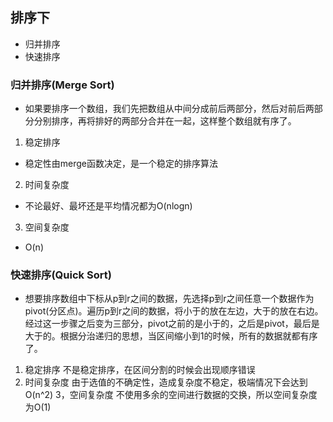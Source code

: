## 排序下
- 归并排序
- 快速排序

### 归并排序(Merge Sort)
- 如果要排序一个数组，我们先把数组从中间分成前后两部分，然后对前后两部分分别排序，再将排好的两部分合并在一起，这样整个数组就有序了。

1. 稳定排序
- 稳定性由merge函数决定，是一个稳定的排序算法
2. 时间复杂度
- 不论最好、最坏还是平均情况都为O(nlogn)
3. 空间复杂度
- O(n)

### 快速排序(Quick Sort)
- 想要排序数组中下标从p到r之间的数据，先选择p到r之间任意一个数据作为pivot(分区点)。遍历p到r之间的数据，将小于的放在左边，大于的放在右边。经过这一步骤之后变为三部分，pivot之前的是小于的，之后是pivot，最后是大于的。根据分治递归的思想，当区间缩小到1的时候，所有的数据就都有序了。
1. 稳定排序
不是稳定排序，在区间分割的时候会出现顺序错误
2. 时间复杂度
由于选值的不确定性，造成复杂度不稳定，极端情况下会达到O(n^2)
3，空间复杂度
不使用多余的空间进行数据的交换，所以空间复杂度为O(1)